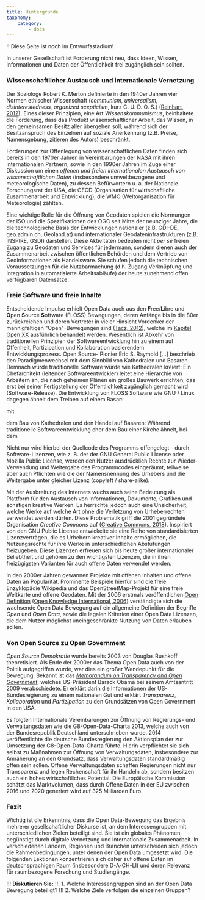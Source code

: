 ```yaml
---
title: Hintergründe
taxonomy:
    category:
        - docs
---
```


!! Diese Seite ist noch im Entwurfsstadium!

In unserer Gesellschaft ist Forderung nicht neu, dass Ideen, Wissen, Informationen und Daten der Öffentlichkeit frei zugänglich sein sollten.

### Wissenschaftlicher Austausch und internationale Vernetzung

Der Soziologe Robert K. Merton definierte in den 1940er Jahren vier Normen ethischer Wissenschaft (*communism, universalism, disinterestedness, organized scepticism*, kurz C. U. D. O. S.)  ([Reinhart, 2012](../literatur#reinhart2012)). Eines dieser Prinzipien, eine Art *Wissenskommunismus*, beinhaltete die Forderung, dass das Produkt wissenschaftlicher Arbeit, das Wissen, in den gemeinsamen Besitz aller übergehen soll, während sich der Besitzanspruch des Einzelnen auf soziale Anerkennung (z.B. Preise, Namensgebung, zitieren des Autors) beschränkt.

Forderungen zur Offenlegung von wissenschaftlichen Daten finden sich bereits in den 1970er Jahren in Vereinbarungen der NASA mit ihren internationalen Partnern, sowie in den 1990er Jahren im Zuge einer Diskussion um einen *offenen und freien internationalen Austausch von wissenschaftlichen Daten* (insbesondere umweltbezogene und meteorologische Daten), zu dessen Befürwortern u. a. der Nationale Forschungsrat der USA, die OECD (Organisation für wirtschaftliche Zusammenarbeit und Entwicklung), die WMO (Weltorganisation für Meteorologie) zählten.

Eine wichtige Rolle für die Öffnung von Geodaten spielen die Normungen der ISO und die Spezifikationen des OGC seit Mitte der neunziger Jahre, die die technologische Basis der Entwicklungen nationaler (z.B. GDI-DE, geo.admin.ch, Geoland.at) und internationaler Geodateninfrastrukturen (z.B. INSPIRE, GSDI) darstellen. Diese Aktivitäten bedeuten nicht *per se* freien Zugang zu Geodaten und Services für jedermann, sondern dienen auch der Zusammenarbeit zwischen öffentlichen Behörden und dem Vertrieb von Geoinformationen als Handelsware. Sie schufen jedoch die technischen Voraussetzungen für die Nutzbarmachung (d.h. Zugang Verknüpfung und Integration in automatisierte Arbeitsabläufe) der heute zunehmend offen verfügbaren Datensätze.

### Freie Software und freie Inhalte

Entscheidende Impulse erhielt Open Data auch aus den **F**ree/**L**ibre und **O**pen **S**ource **S**oftware (FLOSS) Bewegungen, deren Anfänge bis in die 80er zurückreichen und deren Vertreter in vieler Hinsicht Vordenker der mannigfaltigen "Open"-Bewegungen sind ([Tacz, 2012](../literatur#tkacz2012open)), welche im [Kapitel Open XX](../../openx) ausführlich behandelt werden. Wesentlich ist Abkehr von traditionellen Prinzipien der Softwareentwicklung hin zu einem auf Offenheit, Partizipation und Kollaboration basierendem Entwicklungsprozess. Open Source- Pionier Eric S. Raymold [...] beschrieb den Paradigmenwechsel mit dem Sinnbild von Kathedralen und Basaren. Demnach würde traditionelle Software würde wie Kathedralen kreiert: Ein Chefarchitekt (leitender Softwareentwickler) leitet eine Hierarchie von Arbeitern an, die nach geheimen Plänen ein großes Bauwerk errichten, das erst bei seiner Fertigstellung der Öffentlichkeit zugänglich gemacht wird (Software-Release). Die Entwicklung von FLOSS Software wie GNU / Linux dagegen ähnelt dem Treiben auf einem Basar: 


mit 



dem Bau von Kathedralen und den Handel auf Basaren: Während traditionelle Softwareentwicklung eher dem Bau einer Kirche ähnelt, bei dem 

Nicht nur wird hierbei der Quellcode des Programms offengelegt - durch Software-Lizenzen, wie z. B. der der GNU General Public License oder Mozilla Public License, werden den Nutzer ausdrücklich Rechte zur Wieder-Verwendung und Weitergabe des Programmcodes eingeräumt, teilweise aber auch Pflichten wie die der Namensnennung des Urhebers und die Weitergabe unter gleicher Lizenz (copyleft / share-alike).

Mit der Ausbreitung des Internets wuchs auch seine Bedeutung als Plattform für den Austausch von Informationen, Dokumente, Grafiken und sonstigen kreative Werken. Es herrschte jedoch auch eine Unsicherheit, welche Werke auf welche Art ohne die Verletzung von Urheberrechten verwendet werden dürfen. Diese Problematik griff die 2001 gegründete Organisation *Creative Commons* auf ([Creative Commons, 2018](../literatur#cchistory)). Inspiriert von den GNU Public License entwickelte sie eine Reihe von standardisierten Lizenzverträgen, die es Urhebern kreativer Inhalte ermöglichen, die Nutzungsrechte für ihre Werke in unterschiedlichen Abstufungen freizugeben. Diese Lizenzen erfreuen sich bis heute großer internationaler Beliebtheit und gehören zu den wichtigsten Lizenzen, die in ihren freizügigsten Varianten für auch offene Daten verwendet werden.

In den 2000er Jahren gewannen Projekte mit offenen Inhalten und offene Daten an Popularität. Prominente Beispiele hierfür sind die freie Enzyklopädie Wikipedia und das OpenStreetMap-Projekt für eine freie Weltkarte und offene Geodaten. Mit der 2006 erstmals veröffentlichen [Open Definition](https://opendefinition.org/) ([Open Knowledge International, 2006](../literatur#knowledge2015open)) verständigte sich die wachsende Open Data Bewegung auf ein allgemeine Definition der Begriffe *Open* und *Open Data*, sowie die legalen Kriterien einer Open Data Lizenzen, die dem Nutzer möglichst uneingeschränkte Nutzung von Daten erlauben sollen.

### Von Open Source zu Open Government

*Open Source Demokratie* wurde bereits 2003 von Douglas Rushkoff theoretisiert. Als Ende der 2000er das Thema Open Data auch von der Politik aufgegriffen wurde, war dies ein großer Wendepunkt für die Bewegung. Bekannt ist das *[Memorandum on Transparency and Open Government](https://obamawhitehouse.archives.gov/the-press-office/transparency-and-open-government)*, welches US-Präsident Barack Obama bei seinem Amtsantritt 2009 verabschiedete. Er erklärt darin die Informationen der US-Bundesregierung zu einem nationalen Gut und erklärt *Transparenz*, *Kollaboration* und *Partizipation* zu den Grundsätzen von Open Government in den USA.

Es folgten Internationale Vereinbarungen zur Öffnung von Regierungs- und Verwaltungsdaten wie die G8-Open-Data-Charta 2013, welche auch von der Bundesrepublik Deutschland unterschrieben wurde. 2014 veröffentlichte die deutsche Bundesregierung den Aktionsplan der zur Umsetzung der G8-Open-Data-Charta führte. Hierin verpflichtet sie sich selbst zu Maßnahmen zur Öffnung von Verwaltungsdaten, insbesondere zur Annäherung an den Grundsatz, dass Verwaltungsdaten standardmäßig offen sein sollen. Offene Verwaltungsdaten schaffen Regierungen nicht nur Transparenz und legen Rechenschaft für ihr Handeln ab, sondern besitzen auch ein hohes wirtschaftliches Potential. Die Europäische Kommission schätzt das Marktvolumen, dass durch Offene Daten in der EU zwischen 2016 und 2020 generiert wird auf 325 Milliarden Euro.

### Fazit
Wichtig ist die Erkenntnis, dass die Open Data-Bewegung das Ergebnis mehrerer gesellschaftlicher Diskurse ist, an dem Interessengruppen mit unterschiedlichen Zielen beteiligt sind. Sie ist ein globales Phänomen, begünstigt durch digitale Vernetzung und internationale Zusammenarbeit. In verschiedenen Ländern, Regionen und Branchen unterscheiden sich jedoch die Rahmenbedingungen, unter denen der Open Data umgesetzt wird. Die folgenden Lektionen konzentrieren sich daher auf offene Daten im deutschsprachigen Raum (insbesondere D-A-CH-LI) und deren Relevanz für raumbezogene Forschung und Studiengänge.


!!! **Diskutieren Sie:**
!!! 1. Welche Interessengruppen sind an der Open Data Bewegung beteiligt?
!!! 2. Welche Ziele verfolgen die einzelnen Gruppen?

